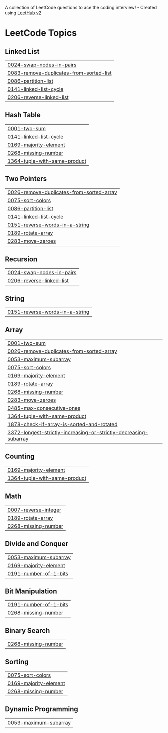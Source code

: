 A collection of LeetCode questions to ace the coding interview! - Created using [LeetHub v2](https://github.com/arunbhardwaj/LeetHub-2.0)
<!---LeetCode Topics Start-->
# LeetCode Topics
## Linked List
|  |
| ------- |
| [0024-swap-nodes-in-pairs](https://github.com/GokulCSECS/LEETCODE_PROBLEM_SOLVED/tree/master/0024-swap-nodes-in-pairs) |
| [0083-remove-duplicates-from-sorted-list](https://github.com/GokulCSECS/LEETCODE_PROBLEM_SOLVED/tree/master/0083-remove-duplicates-from-sorted-list) |
| [0086-partition-list](https://github.com/GokulCSECS/LEETCODE_PROBLEM_SOLVED/tree/master/0086-partition-list) |
| [0141-linked-list-cycle](https://github.com/GokulCSECS/LEETCODE_PROBLEM_SOLVED/tree/master/0141-linked-list-cycle) |
| [0206-reverse-linked-list](https://github.com/GokulCSECS/LEETCODE_PROBLEM_SOLVED/tree/master/0206-reverse-linked-list) |
## Hash Table
|  |
| ------- |
| [0001-two-sum](https://github.com/GokulCSECS/LEETCODE_PROBLEM_SOLVED/tree/master/0001-two-sum) |
| [0141-linked-list-cycle](https://github.com/GokulCSECS/LEETCODE_PROBLEM_SOLVED/tree/master/0141-linked-list-cycle) |
| [0169-majority-element](https://github.com/GokulCSECS/LEETCODE_PROBLEM_SOLVED/tree/master/0169-majority-element) |
| [0268-missing-number](https://github.com/GokulCSECS/LEETCODE_PROBLEM_SOLVED/tree/master/0268-missing-number) |
| [1364-tuple-with-same-product](https://github.com/GokulCSECS/LEETCODE_PROBLEM_SOLVED/tree/master/1364-tuple-with-same-product) |
## Two Pointers
|  |
| ------- |
| [0026-remove-duplicates-from-sorted-array](https://github.com/GokulCSECS/LEETCODE_PROBLEM_SOLVED/tree/master/0026-remove-duplicates-from-sorted-array) |
| [0075-sort-colors](https://github.com/GokulCSECS/LEETCODE_PROBLEM_SOLVED/tree/master/0075-sort-colors) |
| [0086-partition-list](https://github.com/GokulCSECS/LEETCODE_PROBLEM_SOLVED/tree/master/0086-partition-list) |
| [0141-linked-list-cycle](https://github.com/GokulCSECS/LEETCODE_PROBLEM_SOLVED/tree/master/0141-linked-list-cycle) |
| [0151-reverse-words-in-a-string](https://github.com/GokulCSECS/LEETCODE_PROBLEM_SOLVED/tree/master/0151-reverse-words-in-a-string) |
| [0189-rotate-array](https://github.com/GokulCSECS/LEETCODE_PROBLEM_SOLVED/tree/master/0189-rotate-array) |
| [0283-move-zeroes](https://github.com/GokulCSECS/LEETCODE_PROBLEM_SOLVED/tree/master/0283-move-zeroes) |
## Recursion
|  |
| ------- |
| [0024-swap-nodes-in-pairs](https://github.com/GokulCSECS/LEETCODE_PROBLEM_SOLVED/tree/master/0024-swap-nodes-in-pairs) |
| [0206-reverse-linked-list](https://github.com/GokulCSECS/LEETCODE_PROBLEM_SOLVED/tree/master/0206-reverse-linked-list) |
## String
|  |
| ------- |
| [0151-reverse-words-in-a-string](https://github.com/GokulCSECS/LEETCODE_PROBLEM_SOLVED/tree/master/0151-reverse-words-in-a-string) |
## Array
|  |
| ------- |
| [0001-two-sum](https://github.com/GokulCSECS/LEETCODE_PROBLEM_SOLVED/tree/master/0001-two-sum) |
| [0026-remove-duplicates-from-sorted-array](https://github.com/GokulCSECS/LEETCODE_PROBLEM_SOLVED/tree/master/0026-remove-duplicates-from-sorted-array) |
| [0053-maximum-subarray](https://github.com/GokulCSECS/LEETCODE_PROBLEM_SOLVED/tree/master/0053-maximum-subarray) |
| [0075-sort-colors](https://github.com/GokulCSECS/LEETCODE_PROBLEM_SOLVED/tree/master/0075-sort-colors) |
| [0169-majority-element](https://github.com/GokulCSECS/LEETCODE_PROBLEM_SOLVED/tree/master/0169-majority-element) |
| [0189-rotate-array](https://github.com/GokulCSECS/LEETCODE_PROBLEM_SOLVED/tree/master/0189-rotate-array) |
| [0268-missing-number](https://github.com/GokulCSECS/LEETCODE_PROBLEM_SOLVED/tree/master/0268-missing-number) |
| [0283-move-zeroes](https://github.com/GokulCSECS/LEETCODE_PROBLEM_SOLVED/tree/master/0283-move-zeroes) |
| [0485-max-consecutive-ones](https://github.com/GokulCSECS/LEETCODE_PROBLEM_SOLVED/tree/master/0485-max-consecutive-ones) |
| [1364-tuple-with-same-product](https://github.com/GokulCSECS/LEETCODE_PROBLEM_SOLVED/tree/master/1364-tuple-with-same-product) |
| [1878-check-if-array-is-sorted-and-rotated](https://github.com/GokulCSECS/LEETCODE_PROBLEM_SOLVED/tree/master/1878-check-if-array-is-sorted-and-rotated) |
| [3372-longest-strictly-increasing-or-strictly-decreasing-subarray](https://github.com/GokulCSECS/LEETCODE_PROBLEM_SOLVED/tree/master/3372-longest-strictly-increasing-or-strictly-decreasing-subarray) |
## Counting
|  |
| ------- |
| [0169-majority-element](https://github.com/GokulCSECS/LEETCODE_PROBLEM_SOLVED/tree/master/0169-majority-element) |
| [1364-tuple-with-same-product](https://github.com/GokulCSECS/LEETCODE_PROBLEM_SOLVED/tree/master/1364-tuple-with-same-product) |
## Math
|  |
| ------- |
| [0007-reverse-integer](https://github.com/GokulCSECS/LEETCODE_PROBLEM_SOLVED/tree/master/0007-reverse-integer) |
| [0189-rotate-array](https://github.com/GokulCSECS/LEETCODE_PROBLEM_SOLVED/tree/master/0189-rotate-array) |
| [0268-missing-number](https://github.com/GokulCSECS/LEETCODE_PROBLEM_SOLVED/tree/master/0268-missing-number) |
## Divide and Conquer
|  |
| ------- |
| [0053-maximum-subarray](https://github.com/GokulCSECS/LEETCODE_PROBLEM_SOLVED/tree/master/0053-maximum-subarray) |
| [0169-majority-element](https://github.com/GokulCSECS/LEETCODE_PROBLEM_SOLVED/tree/master/0169-majority-element) |
| [0191-number-of-1-bits](https://github.com/GokulCSECS/LEETCODE_PROBLEM_SOLVED/tree/master/0191-number-of-1-bits) |
## Bit Manipulation
|  |
| ------- |
| [0191-number-of-1-bits](https://github.com/GokulCSECS/LEETCODE_PROBLEM_SOLVED/tree/master/0191-number-of-1-bits) |
| [0268-missing-number](https://github.com/GokulCSECS/LEETCODE_PROBLEM_SOLVED/tree/master/0268-missing-number) |
## Binary Search
|  |
| ------- |
| [0268-missing-number](https://github.com/GokulCSECS/LEETCODE_PROBLEM_SOLVED/tree/master/0268-missing-number) |
## Sorting
|  |
| ------- |
| [0075-sort-colors](https://github.com/GokulCSECS/LEETCODE_PROBLEM_SOLVED/tree/master/0075-sort-colors) |
| [0169-majority-element](https://github.com/GokulCSECS/LEETCODE_PROBLEM_SOLVED/tree/master/0169-majority-element) |
| [0268-missing-number](https://github.com/GokulCSECS/LEETCODE_PROBLEM_SOLVED/tree/master/0268-missing-number) |
## Dynamic Programming
|  |
| ------- |
| [0053-maximum-subarray](https://github.com/GokulCSECS/LEETCODE_PROBLEM_SOLVED/tree/master/0053-maximum-subarray) |
<!---LeetCode Topics End-->